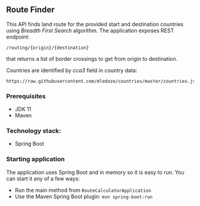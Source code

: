 ## Route Finder
This API finds land route for the provided start and destination countries using _Breadth First Search_ algorithm.
The application exposes REST endpoint: 
```
/routing/{origin}/{destination} 
```
that returns a list of border crossings to get from origin to destination.

Countries are identified by *cca3* field in country data:
```
https://raw.githubusercontent.com/mledoze/countries/master/countries.json
```

### Prerequisites
- JDK 11
- Maven


### Technology stack:
* Spring Boot


### Starting application
The application uses Spring Boot and in memory so it is easy to run.  You can start it any of a few ways:

- Run the main method from `RouteCalculatorApplication`
- Use the Maven Spring Boot plugin: `mvn spring-boot:run`

